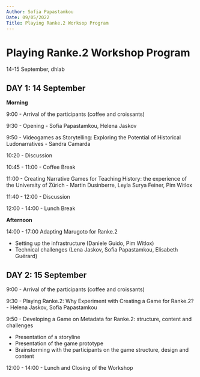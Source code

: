 ```yaml
---
Author: Sofia Papastamkou
Date: 09/05/2022
Title: Playing Ranke.2 Worksop Program
---
```

# Playing Ranke.2 Workshop Program
14-15 September, dhlab



## DAY 1: 14 September
**Morning**

9:00 - Arrival of the participants (coffee and croissants)

9:30 - Opening - Sofia Papastamkou, Helena Jaskov

9:50 - Videogames as Storytelling: Exploring the Potential of Historical Ludonarratives - Sandra Camarda

10:20 - Discussion

10:45 - 11:00 - Coffee Break


11:00 - Creating Narrative Games for Teaching History: the experience of the University of Zürich - Martin Dusinberre, Leyla Surya Feiner, Pim Witlox

11:40 - 12:00 - Discussion 

12:00 - 14:00 - Lunch Break



**Afternoon**

14:00 - 17:00 Adapting Marugoto for Ranke.2
* Setting up the infrastructure (Daniele Guido, Pim Witlox) 
* Technical challenges (Lena Jaskov, Sofia Papastamkou, Elisabeth Guérard)
            

## DAY 2: 15 September 

9:00 - Arrival of the participants (coffee and croissants)

9:30 - Playing Ranke.2: Why Experiment with Creating a Game for Ranke.2? - Helena Jaskov, Sofia Papastamkou

9:50 - Developing a Game on Metadata for Ranke.2: structure, content and challenges
* Presentation of a storyline
* Presentation of the game prototype
* Brainstorming with the participants on the game structure, design and content


12:00 - 14:00 - Lunch and Closing of the Workshop




